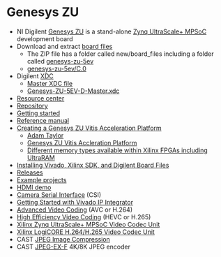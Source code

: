 # Genesys ZU
* NI Digilent [Genesys ZU](https://digilent.com/reference/programmable-logic/genesys-zu/start) is a stand-alone [Zynq UltraScale+ MPSoC](https://www.xilinx.com/products/silicon-devices/soc/zynq-ultrascale-mpsoc.html) development board
* Download and extract [board files](https://github.com/Digilent/vivado-boards/archive/master.zip)
  * The ZIP file has a folder called new/board_files including a folder called [genesys-zu-5ev](https://github.com/Digilent/vivado-boards/tree/master/new/board_files/genesys-zu-5ev/C.0)
  * [genesys-zu-5ev/C.0](/Xilinx/genesys-zu-5ev/C.0)
* Digilent [XDC](https://github.com/Digilent/digilent-xdc)
  * [Master XDC file](https://github.com/Digilent/digilent-xdc/blob/master/Genesys-ZU-5EV-D-Master.xdc)
  * [Genesys-ZU-5EV-D-Master.xdc](/Xilinx/Genesys-ZU-5EV-D-Master.xdc)
* [Resource center](https://digilent.com/reference/programmable-logic/genesys-zu/start)
* [Repository](https://github.com/Digilent/genesys-zu)
* [Getting started](https://digilent.com/reference/programmable-logic/genesys-zu/getting-started)
* [Reference manual](https://digilent.com/reference/programmable-logic/genesys-zu/reference-manual)
* [Creating a Genesys ZU Vitis Acceleration Platform](https://digilent.com/blog/creating-a-genesys-zu-vitis-acceleration-platform/)
  * [Adam Taylor](https://www.hackster.io/adam-taylor)
  * [Genesys ZU Vitis Accleration Platform](https://www.hackster.io/adam-taylor/genesys-zu-vitis-accleration-platform-2e86d4)
  * [Different memory types available within Xilinx FPGAs including UltraRAM](https://www.hackster.io/news/microzed-chronicles-ultraram-what-is-it-how-should-we-use-it-f73e1d1ebf85)
* [Installing Vivado, Xilinx SDK, and Digilent Board Files](https://digilent.com/reference/programmable-logic/guides/installing-vivado-and-sdk)
* [Releases](https://github.com/Digilent/Genesys-ZU/releases)
* [Example projects](https://digilent.com/reference/programmable-logic/genesys-zu/demos/start)
* [HDMI demo](https://digilent.com/reference/programmable-logic/genesys-zu/demos/hdmi)
* [Camera Serial Interface](https://en.wikipedia.org/wiki/Camera_Serial_Interface) (CSI)
* [Getting Started with Vivado IP Integrator](https://digilent.com/reference/vivado/getting-started-with-ipi/start)
* [Advanced Video Coding](https://en.wikipedia.org/wiki/Advanced_Video_Coding) (AVC or H.264)
* [High Efficiency Video Coding](https://en.wikipedia.org/wiki/High_Efficiency_Video_Coding) (HEVC or H.265)
* [Xilinx Zynq UltraScale+ MPSoC Video Codec Unit](https://xilinx-wiki.atlassian.net/wiki/spaces/A/pages/18842546/Xilinx+Zynq+UltraScale+MPSoC+Video+Codec+Unit)
* [Xilinx LogiCORE H.264/H.265 Video Codec Unit](https://www.xilinx.com/products/intellectual-property/v-vcu.html)
* CAST [JPEG Image Compression](https://www.cast-inc.com/compression/jpeg-image-compression)
* CAST [JPEG-EX-F](https://www.xilinx.com/products/intellectual-property/1-gfeqs7.html) 4K/8K JPEG encoder
